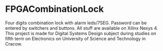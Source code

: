 # FPGACombinationLock
Four digits combination lock with alarm leds/7SEG. Password can be entered by switchers and buttons. All stuff are available on Xilinx Nexys 4. This project is made for Digital Systems Design subject during studies on fifth term on Electronics on University of Science and Technology in Cracow.
